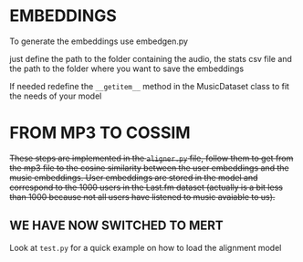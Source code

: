 # EMBEDDINGS

To generate the embeddings use embedgen.py

just define the path to the folder containing the audio, the stats csv file and the path to the folder where you want to save the embeddings

If needed redefine the `__getitem__` method in the MusicDataset class to fit the needs of your model

# FROM MP3 TO COSSIM

~~These steps are implemented in the `aligner.py` file, follow them to get from the mp3 file to the cosine similarity between the user embeddings and the music embeddings. User embeddings are stored in the model and correspond to the 1000 users in the Last.fm dataset (actually is a bit less than 1000 because not all users have listened to music avaiable to us).~~

## WE HAVE NOW SWITCHED TO MERT

Look at `test.py` for a quick example on how to load the alignment model

<!---
Load model and config from checkpoint

```python
LOAD = "usrembeds/checkpoints/run_20241107_201542_best.pt"
model_state, config, _ = Aligner.load_model(LOAD)
```

Load the Aligner model with the settings stored in the config

```python
EMB_SIZE = config["emb_size"]
MUSIC_EMB_SIZE = config["prj_size"]
TEMP = config["temp"]
LT = config["learnable_temp"]
PRJ = config["prj"]
NUSERS = config["nusers"]

# load aligner model
align_model = Aligner(
    n_users=NUSERS,
    emb_size=EMB_SIZE,
    prj_size=MUSIC_EMB_SIZE,
    prj_type=PRJ,
    lt=LT,
    temp=TEMP,
).to(DEVICE)

align_model.load_state_dict(model_state)
align_model.eval()
```

Load the music encoder, in this case we are using OpenL3, we might swtich to MERT later on

```python
# audio extraction setting
HOP_SIZE = 0.1  # hop size defined in the paper
TARGET_SR = torchopenl3.core.TARGET_SR
AUDIO_LEN = 3

# load embedder model
embed_model = torchopenl3.core.load_audio_embedding_model(
    input_repr="mel256",
    content_type="music",
    embedding_size=MUSIC_EMB_SIZE,
)
```

Load the mp3 file from disk

```python
track_path = "/your/music/folder/trap.mp3"
audio = load_wav(track_path, TARGET_SR, AUDIO_LEN)
```

Extract the embeddings from the audio and average over all frames

```python

# extract audio embeddings from wav
emb, ts = torchopenl3.get_audio_embedding(
    audio,
    TARGET_SR,
    model=embed_model,
    hop_size=HOP_SIZE,
    embedding_size=MUSIC_EMB_SIZE,
)

mean_emb = emb.mean(axis=1)
```

Reshape the user indexes tensor and the music embeddings tensor to the right shapes

```python
# [1]
# [1, 1, EMB]
usr_idx = torch.tensor([34], dtype=torch.int32).to(DEVICE)
batched_emb = mean_emb.unsqueeze(0)
```

Run the model with the user indexes and the music embeddings, you will
get the user embeddings and the projected music embeddings

```python
# [B, EMB]
# [B, N, EMB]
urs_x, embs, _ = align_model(usr_idx, batched_emb)
```

`N` is the number of songs for every batch, in this case we are only running one batch with one song
--->
